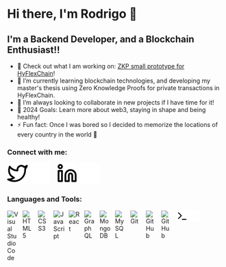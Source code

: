# Hi there, I'm Rodrigo 👋 


## I'm a Backend Developer, and a Blockchain Enthusiast!!

- 🔭 Check out what I am working on: [ZKP small prototype for HyFlexChain][github_repo]!
- 🌱 I’m currently learning blockchain technologies, and developing my master's thesis using Zero Knowledge Proofs for private transactions in HyFlexChain. 
- 👯 I’m always looking to collaborate in new projects if I have time for it!
- 🥅 2024 Goals: Learn more about web3, staying in shape and being healthy!
- ⚡ Fun fact: Once I was bored so I decided to memorize the locations of every country in the world 🤣

### Connect with me:

[![website](./img/twitter-light.svg)](https://twitter.com/Rodrig0M0reira#gh-light-mode-only)
[![website](./img/twitter-dark.svg)](https://twitter.com/Rodrig0M0reira#gh-dark-mode-only)
&nbsp;&nbsp;
[![website](./img/linkedin-light.svg)](https://www.linkedin.com/in/rodrigomoreira3#gh-light-mode-only)
[![website](./img/linkedin-dark.svg)](https://www.linkedin.com/in/rodrigomoreira3#gh-dark-mode-only)
&nbsp;&nbsp;

### Languages and Tools:
<picture>
    <img align="left" alt="Visual Studio Code" width="26px" src="https://cdn.jsdelivr.net/gh/devicons/devicon/icons/vscode/vscode-original.svg" style="padding-right:10px;" />
</picture>
<picture>
    <img align="left" alt="HTML5" width="26px" src="https://cdn.jsdelivr.net/gh/devicons/devicon/icons/html5/html5-original.svg" style="padding-right:10px;" />
</picture>
<picture>
    <img align="left" alt="CSS3" width="26px" src="https://cdn.jsdelivr.net/gh/devicons/devicon/icons/css3/css3-original.svg" style="padding-right:10px;" />
</picture>
<picture>
    <img align="left" alt="JavaScript" width="26px" src="https://cdn.jsdelivr.net/gh/devicons/devicon/icons/javascript/javascript-original.svg" style="padding-right:10px;" />
</picture>
<picture>
    <img align="left" alt="React" width="26px" src="https://cdn.jsdelivr.net/gh/devicons/devicon/icons/react/react-original.svg" style="padding-right:10px;" />
</picture>
<picture>
    <img align="left" alt="GraphQL" width="26px" src="https://cdn.jsdelivr.net/gh/devicons/devicon/icons/graphql/graphql-plain.svg" style="padding-right:10px;" />
</picture>
<picture>
    <img align="left" alt="MongoDB" width="26px" src="https://cdn.jsdelivr.net/gh/devicons/devicon/icons/mongodb/mongodb-original.svg" style="padding-right:10px;" />
</picture>
<picture>
    <img align="left" alt="MySQL" width="26px" src="https://cdn.jsdelivr.net/gh/devicons/devicon/icons/mysql/mysql-original.svg" style="padding-right:10px;" />
</picture>
<picture>
    <img align="left" alt="Git" width="26px" src="https://cdn.jsdelivr.net/gh/devicons/devicon/icons/git/git-original.svg" style="padding-right:10px;" />
</picture>
<picture>
    <img align="left" alt="GitHub" width="26px" src="https://user-images.githubusercontent.com/3369400/139447912-e0f43f33-6d9f-45f8-be46-2df5bbc91289.png" style="padding-right:10px;" />
</picture>
<picture>
    <img align="left" alt="GitHub" width="26px" src="https://user-images.githubusercontent.com/3369400/139448065-39a229ba-4b06-434b-bc67-616e2ed80c8f.png##gh-light-mode-only" style="padding-right:10px;" />
</picture>
<picture>
    <img align="left" alt="Terminal" width="26px" src="./img/terminal-light.svg#gh-light-mode-only" />
</picture>
<picture>
    <img align="left" alt="Terminal" width="26px" src="./img/terminal-dark.svg#gh-dark-mode-only" />
</picture>




<br />
<br />

[website]: https://RodrigoRalhaMoreira.com
[github_repo]: https://github.com/RodrigoRalhaMoreira/initial-pilot
[twitter]: https://twitter.com/Rodrig0M0reira
[linkedin]: https://www.linkedin.com/in/rodrigomoreira3
